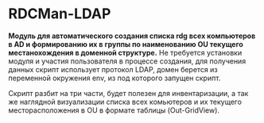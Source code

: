 # RDCMan-LDAP
**Модуль для автоматического создания списка rdg всех компьютеров в AD и формированию их в группы по наименованию OU текущего местанохождения в доменной структуре.** Не требуется установки модуля и участия пользователя в процессе создания, для получения данных скрипт использует протокол LDAP, домен берется из переменной окружения env, из под которого запущен скрипт. 

Скрипт разбит на три части, будет полезен для инвентаризации, а так же наглядной визуализации списка всех комьютеров и их текущего месторасположения в OU в формате таблицы (Out-GridView).
